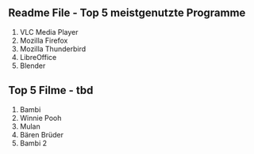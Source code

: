 ## Readme File - Top 5 meistgenutzte Programme
1. VLC Media Player
2. Mozilla Firefox
3. Mozilla Thunderbird
4. LibreOffice
5. Blender

## Top 5 Filme - tbd
1. Bambi
2. Winnie Pooh
3. Mulan
4. Bären Brüder
5. Bambi 2
